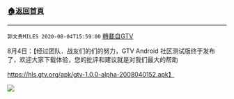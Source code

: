 ﻿###  [:house:返回首頁](https://github.com/ourhimalayas/txt)
---

`郭文贵MILES 2020-08-04T15:59:00` [轉載自GTV](https://gtv.org/web/#/UserInfo/5e596957357cc612d35a8044)

8月4日：【经过团队．战友们的们的努力，GTV Android 社区测试版终于发布了，欢迎大家下载体验，您的批评和建议就是对我们最大的帮助

https://hls.gtv.org/apk/gtv-1.0.0-alpha-2008040152.apk】

![](https://filegroup.gtv.org/cdn-cgi/image/width=600/https://filegroup.gtv.org/group3/default/20200804/15/59/0/e4039736507720ebcf4ae175738a5fe2.jpeg)
